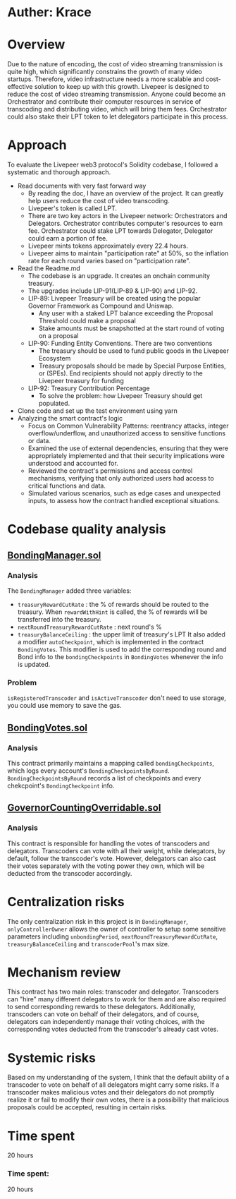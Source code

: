 # Auther: Krace

# Overview
Due to the nature of encoding, the cost of video streaming transmission is quite high, which significantly constrains the growth of many video startups. Therefore, video infrastructure needs a more scalable and cost-effective solution to keep up with this growth.
Livepeer is designed to reduce the cost of video streaming transmission. Anyone could become an Orchestrator and contribute their computer resources in service of transcoding and distributing video, which will bring them fees. Orchestrator could also stake their LPT token to let delegators participate in this process.


# Approach
To evaluate the Livepeer web3 protocol's Solidity codebase, I followed a systematic and thorough approach. 

- Read documents with very fast forward way 
  - By reading the doc, I have an overview of the project. It can greatly help users reduce the cost of video transcoding.
  - Livepeer's token is called LPT. 
  - There are two key actors in the Livepeer network: Orchestrators and Delegators. Orchestrator contributes computer's resources to earn fee. Orchestrator could stake LPT towards Delegator, Delegator could earn a portion of fee.
  - Livepeer mints tokens approximately every 22.4 hours. 
  - Livepeer aims to maintain "participation rate" at 50%, so the inflation rate for each round varies based on "participation rate".
- Read the Readme.md 
  - The codebase is an upgrade. It creates an onchain community treasury.
  - The upgrades include LIP-91(LIP-89 & LIP-90) and LIP-92.
  - LIP-89: Livepeer Treasury will be created using the popular Governor Framework as Compound and Uniswap.
    - Any user with a staked LPT balance exceeding the Proposal Threshold could make a proposal
    - Stake amounts must be snapshotted at the start round of voting on a proposal
  - LIP-90: Funding Entity Conventions. There are two conventions
    - The treasury should be used to fund public goods in the Livepeer Ecosystem
    - Treasury proposals should be made by Special Purpose Entities, or (SPEs). End recipients should not apply directly to the Livepeer treasury for funding
  - LIP-92: Treasury Contribution Percentage
    - To solve the problem: how Livepeer Treasury should get populated. 
- Clone code and set up the test environment using yarn
- Analyzing the smart contract's logic 
  - Focus on Common Vulnerability Patterns: reentrancy attacks, integer overflow/underflow, and unauthorized access to sensitive functions or data.
  - Examined the use of external dependencies, ensuring that they were appropriately implemented and that their security implications were understood and accounted for.
  - Reviewed the contract's permissions and access control mechanisms, verifying that only authorized users had access to critical functions and data.
  - Simulated various scenarios, such as edge cases and unexpected inputs, to assess how the contract handled exceptional situations.


# Codebase quality analysis

## [BondingManager.sol](https://github.com/code-423n4/2023-08-livepeer/blob/main/contracts/bonding/BondingManager.sol)
### Analysis
The `BondingManager` added three variables:
- `treasuryRewardCutRate` : the % of rewards should be routed to the treasury. When `rewardWithHint` is called, the % of rewards will be transferred into the treasury.
- `nextRoundTreasuryRewardCutRate` : next round's %
- `treasuryBalanceCeiling` : the upper limit of treasury's LPT
It also added a modifier `autoCheckpoint`, which is implemented in the contract `BondingVotes`. This modifier is used to add the corresponding round and Bond info to the `bondingCheckpoints` in `BondingVotes` whenever the info is updated.


### Problem
`isRegisteredTranscoder` and `isActiveTranscoder` don't need to use storage, you could use memory to save the gas.


## [BondingVotes.sol](https://github.com/code-423n4/2023-08-livepeer/blob/main/contracts/bonding/BondingVotes.sol)
### Analysis
This contract primarily maintains a mapping called `bondingCheckpoints`, which logs every account's `BondingCheckpointsByRound`.
`BondingCheckpointsByRound` records a list of checkpoints and every chekcpoint's `BondingCheckpoint` info.


## [GovernorCountingOverridable.sol](https://github.com/code-423n4/2023-08-livepeer/blob/main/contracts/treasury/GovernorCountingOverridable.sol)
### Analysis
This contract is responsible for handling the votes of transcoders and delegators. Transcoders can vote with all their weight, while delegators, by default, follow the transcoder's vote. However, delegators can also cast their votes separately with the voting power they own, which will be deducted from the transcoder accordingly.



# Centralization risks
The only centralization risk in this project is in `BondingManager`, `onlyControllerOwner` allows the owner of controller to setup some sensitive parameters including `unbondingPeriod`, `nextRoundTreasuryRewardCutRate`, `treasuryBalanceCeiling` and `transcoderPool`'s max size.


# Mechanism review
This contract has two main roles: transcoder and delegator. Transcoders can "hire" many different delegators to work for them and are also required to send corresponding rewards to these delegators. Additionally, transcoders can vote on behalf of their delegators, and of course, delegators can independently manage their voting choices, with the corresponding votes deducted from the transcoder's already cast votes.


# Systemic risks
Based on my understanding of the system, I think that the default ability of a transcoder to vote on behalf of all delegators might carry some risks. If a transcoder makes malicious votes and their delegators do not promptly realize it or fail to modify their own votes, there is a possibility that malicious proposals could be accepted, resulting in certain risks.


# Time spent
20 hours



### Time spent:
20 hours